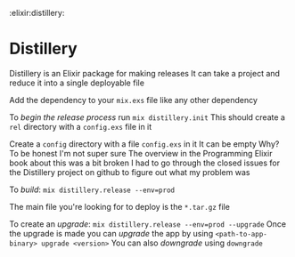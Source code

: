 :elixir:distillery:

# Distillery
Distillery is an Elixir package for making releases
It can take a project and reduce it into a single deployable file

Add the dependency to your `mix.exs` file like any other dependency

To *begin the release process* run `mix distillery.init`
This should create a `rel` directory with a `config.exs` file in it

Create a `config` directory with a file `config.exs` in it
It can be empty
Why?
To be honest I'm not super sure
The overview in the Programming Elixir book about this was a bit broken
I had to go through the closed issues for the Distillery project on github to figure out what my problem was

To *build*: `mix distillery.release --env=prod`

The main file you're looking for to deploy is the `*.tar.gz` file

To create an *upgrade*: `mix distillery.release --env=prod --upgrade`
Once the upgrade is made you can *upgrade* the app by using `<path-to-app-binary> upgrade <version>`
You can also *downgrade* using `downgrade`
